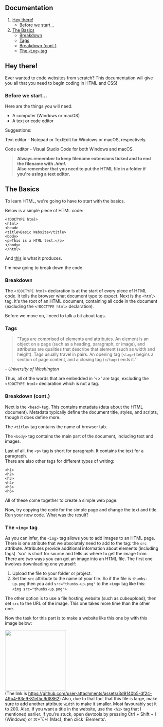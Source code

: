 <link href="style.css" rel="stylesheet">

## Documentation
1. [Hey there!](#hey-there)
   - [Before we start...](#before-we-start)
2. [The Basics](#the-basics)
   - [Breakdown](#breakdown)
   - [Tags](#tags)
   - [Breakdown (cont.)](#breakdown-cont)
   - [The `<img>` tag](#the-img-tag)

## Hey there!

Ever wanted to code websites from scratch? This documentation will give you all that you need to begin coding in HTML and CSS! 

### Before we start...

Here are the things you will need:

* A computer (Windows or macOS)
* A text or code editor

Suggestions:

Text editor - Notepad or TextEdit for Windows or macOS, respectively.

Code editor - Visual Studio Code for both Windows and macOS.

>**Always remember to keep filename extensions ticked and to end the filename with _.html_.** <br/> 
>**Also remember that you need to put the HTML file in a folder if you're using a text editor.**

## The Basics

To learn HTML, we're going to have to start with the basics.

Below is a simple piece of HTML code:


```
<!DOCTYPE html>
<html>
<head>
<title>Basic Website</title>
<body>
<p>This is a HTML test.</p>
</body>
</html>
```
And [this](example-1.html) is what it produces.

I'm now going to break down the code.

### Breakdown

The `<!DOCTYPE html>` declaration is at the start of every piece of HTML code. It tells the browser what document type to expect.
Next is the `<html>` tag. It's the root of an HTML document, containing all code in the document (excluding the `<!DOCTYPE html>` declaration).


Before we move on, I need to talk a bit about tags.

### Tags

> "Tags are comprised of elements and attributes. An element is an object on a page (such as a heading, paragraph, or image), and attributes are qualities that describe that element (such as width and height). Tags usually travel in pairs. An opening tag (`<tag>`) begins a section of page content, and a closing tag (`</tag>`) ends it."

_- University of Washington_

Thus, all of the words that are embedded in '<>' are tags, excluding the `<!DOCTYPE html>` declaration which is not a tag.

### Breakdown (cont.)

Next is the `<head>` tag. This contains metadata (data about the HTML document). Metadata typically define the document title, styles, and scripts, though it does define more.

The `<title>` tag contains the name of browser tab.

The `<body>` tag contains the main part of the document, including text and images.

Last of all, the `<p>` tag is short for paragraph. It contains the text for a paragraph.<br/>
There are also other tags for different types of writing:
```
<h1>
<h2>
<h3>
<h4>
<h5>
<h6>
```

All of these come together to create a simple web page.

Now, try copying the code for the simple page and change the text and title. Run your new code. What was the result?

### The `<img>` tag
As you can infer, the `<img>` tag allows you to add images to an HTML page. There is one atribute that we absolutely need to add to the tag: the `src` attribute. Attributes provide additional information about elements (including tags). 'src' is short for source and tells us where to get the image from.<br/>
There are two ways you can get an image into an HTML file. The first one involves downloading one yourself:
1. Upload the file to your folder or project.
2. Set the `src` attribute to the name of your file. So if the file is `thumbs-up.png` then you add `src="thumbs-up.png"` to the `<img>` tag like this:<br/>
`<img src="thumbs-up.png">`

The other option is to use a file hosting website (such as cubeupload), then set `src` to the URL of the image. This one takes more time than the other one.

Now the task for this part is to make a website like this one by with this image below:

<img src="https://github.com/user-attachments/assets/3d9140b5-df24-49b4-83e9-81ef5c9d8862" width=200><br/>
(The link is https://github.com/user-attachments/assets/3d9140b5-df24-49b4-83e9-81ef5c9d8862)
Also, due to that fact that this file is large, make sure to add another attribute `width` to make it smaller. Most favourably set it to 200. 
Also, if you want a title in the website, use the `<h1>` tag that I mentioned earlier. If you're stuck, open devtools by pressing Ctrl + Shift + I (Windows) or ⌘+⌥+I (Mac), then click 'Elements'.
